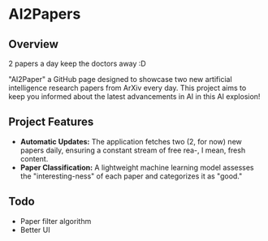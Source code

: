 # AI2Papers

## Overview

2 papers a day keep the doctors away :D

"AI2Paper" a GitHub page designed to showcase two new artificial intelligence research papers from ArXiv every day. This project aims to keep you informed about the latest advancements in AI in this AI explosion!

## Project Features

- **Automatic Updates:** The application fetches two (2, for now) new papers daily, ensuring a constant stream of free rea-, I mean, fresh content.
- **Paper Classification:** A lightweight machine learning model assesses the "interesting-ness" of each paper and categorizes it as "good."

## Todo

- Paper filter algorithm
- Better UI

